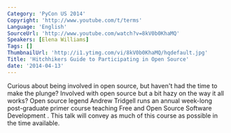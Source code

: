 ```yaml
---
Category: 'PyCon US 2014'
Copyright: 'http://www.youtube.com/t/terms'
Language: 'English'
SourceUrl: 'http://www.youtube.com/watch?v=8kV0b0KhaMQ'
Speakers: [Elena Williams]
Tags: []
ThumbnailUrl: 'http://i1.ytimg.com/vi/8kV0b0KhaMQ/hqdefault.jpg'
Title: 'Hitchhikers Guide to Participating in Open Source'
date: '2014-04-13'
---
```

Curious about being involved in open source, but haven't had the time to make the plunge?
 Involved with open source but a bit hazy on the way it all works?
 Open source legend Andrew Tridgell runs an annual week-long post-graduate primer course teaching Free and Open Source Software Development . This talk will convey as much of this course as possible in the time available.